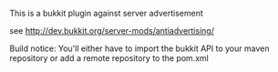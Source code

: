 This is a bukkit plugin against server advertisement

see http://dev.bukkit.org/server-mods/antiadvertising/

Build notice:
You'll either have to import the bukkit API to your maven repository or add a remote repository to the pom.xml
